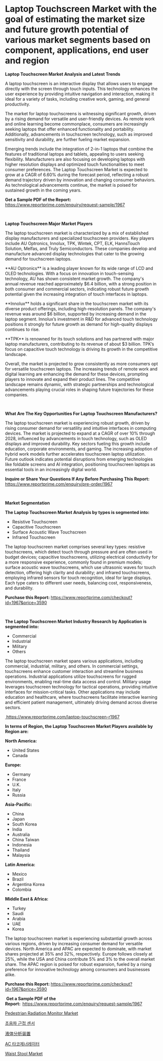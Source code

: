 <p><h1>Laptop Touchscreen Market with the goal of estimating the market size and future growth potential of various market segments based on component, applications, end user and region</h1></p><p><strong>Laptop Touchscreen Market Analysis and Latest Trends</strong></p>
<p><p>A laptop touchscreen is an interactive display that allows users to engage directly with the screen through touch inputs. This technology enhances the user experience by providing intuitive navigation and interaction, making it ideal for a variety of tasks, including creative work, gaming, and general productivity.</p><p>The market for laptop touchscreens is witnessing significant growth, driven by a rising demand for versatile and user-friendly devices. As remote work and online learning become commonplace, consumers are increasingly seeking laptops that offer enhanced functionality and portability. Additionally, advancements in touchscreen technology, such as improved sensitivity and durability, are further fueling market expansion.</p><p>Emerging trends include the integration of 2-in-1 laptops that combine the features of traditional laptops and tablets, appealing to users seeking flexibility. Manufacturers are also focusing on developing laptops with higher resolution displays and optimized touch functionalities to meet consumer preferences. The Laptop Touchscreen Market is expected to grow at a CAGR of 6.60% during the forecast period, reflecting a robust demand trajectory driven by innovation and changing consumer behaviors. As technological advancements continue, the market is poised for sustained growth in the coming years.</p></p>
<p><strong>Get a Sample PDF of the Report:&nbsp;</strong> <a href="https://www.reportprime.com/enquiry/request-sample/1967">https://www.reportprime.com/enquiry/request-sample/1967</a></p>
<p>&nbsp;</p>
<p><strong>Laptop Touchscreen Major Market Players</strong></p>
<p><p>The laptop touchscreen market is characterized by a mix of established display manufacturers and specialized touchscreen providers. Key players include AU Optronics, Innolux, TPK, Wintek, CPT, ELK, HannsTouch Solution, Melfas, and Truly Semiconductors. These companies develop and manufacture advanced display technologies that cater to the growing demand for touchscreen laptops.</p><p>**AU Optronics** is a leading player known for its wide range of LCD and OLED technologies. With a focus on innovation in touch-sensing technology, AU has shown consistent market growth. The company's annual revenue reached approximately $6.4 billion, with a strong position in both consumer and commercial sectors, indicating robust future growth potential given the increasing integration of touch interfaces in laptops.</p><p>**Innolux** holds a significant share in the touchscreen market with its diverse product offerings, including high-resolution panels. The company's revenue was around $6 billion, supported by increasing demand in the laptop segment. Innolux’s investment in R&D for advanced touch technology positions it strongly for future growth as demand for high-quality displays continues to rise.</p><p>**TPK** is renowned for its touch solutions and has partnered with major laptop manufacturers, contributing to its revenue of about $3 billion. TPK’s focus on capacitive touch technology is driving its growth in the competitive landscape.</p><p>Overall, the market is projected to grow consistently as more consumers opt for versatile touchscreen laptops. The increasing trends of remote work and digital learning are enhancing the demand for these devices, prompting players to innovate and expand their product lines. The competitive landscape remains dynamic, with strategic partnerships and technological advancements playing crucial roles in shaping future trajectories for these companies.</p></p>
<p>&nbsp;</p>
<p><strong>What Are The Key Opportunities For Laptop Touchscreen Manufacturers?</strong></p>
<p><p>The laptop touchscreen market is experiencing robust growth, driven by rising consumer demand for versatility and intuitive interfaces in computing devices. The market is projected to expand at a CAGR of over 10% through 2028, influenced by advancements in touch technology, such as OLED displays and improved durability. Key sectors fueling this growth include education, corporate environments, and gaming. The increasing adoption of hybrid work models further accelerates touchscreen laptop utilization. Future outlook indicates potential disruptions from emerging technologies like foldable screens and AI integration, positioning touchscreen laptops as essential tools in an increasingly digital world.</p></p>
<p><strong>Inquire or Share Your Questions If Any Before Purchasing This Report:</strong> <a href="https://www.reportprime.com/enquiry/pre-order/1967">https://www.reportprime.com/enquiry/pre-order/1967</a></p>
<p>&nbsp;</p>
<p><strong>Market Segmentation</strong></p>
<p><strong>The Laptop Touchscreen Market Analysis by types is segmented into:</strong></p>
<p><ul><li>Resistive Touchscreen</li><li>Capacitive Touchscreen</li><li>Surface Acoustic Wave Touchscreen</li><li>Infrared Touchscreen</li></ul></p>
<p><p>The laptop touchscreen market comprises several key types: resistive touchscreens, which detect touch through pressure and are often used in budget devices; capacitive touchscreens, utilizing electrical conductivity for a more responsive experience, commonly found in premium models; surface acoustic wave touchscreens, which use ultrasonic waves for touch detection, offering high clarity and durability; and infrared touchscreens, employing infrared sensors for touch recognition, ideal for large displays. Each type caters to different user needs, balancing cost, responsiveness, and durability.</p></p>
<p><strong>Purchase this Report:&nbsp;</strong><a href="https://www.reportprime.com/checkout?id=1967&price=3590">https://www.reportprime.com/checkout?id=1967&price=3590</a></p>
<p>&nbsp;</p>
<p><strong>The Laptop Touchscreen Market Industry Research by Application is segmented into:</strong></p>
<p><ul><li>Commercial</li><li>Industrial</li><li>Military</li><li>Others</li></ul></p>
<p><p>The laptop touchscreen market spans various applications, including commercial, industrial, military, and others. In commercial settings, touchscreens enhance customer interaction and streamline business operations. Industrial applications utilize touchscreens for rugged environments, enabling real-time data access and control. Military usage leverages touchscreen technology for tactical operations, providing intuitive interfaces for mission-critical tasks. Other applications may include education and healthcare, where touchscreens facilitate interactive learning and efficient patient management, ultimately driving demand across diverse sectors.</p></p>
<p><a href="https://www.reportprime.com/laptop-touchscreen-r1967">&nbsp;https://www.reportprime.com/laptop-touchscreen-r1967</a></p>
<p><strong>In terms of Region, the Laptop Touchscreen Market Players available by Region are:</strong></p>
<p>
    <p> <strong> North America: </strong>
        <ul>
            <li>United States</li>
            <li>Canada</li>
        </ul>
        </p> 
    <p> <strong> Europe: </strong>
        <ul>
            <li>Germany</li>
            <li>France</li>
            <li>U.K.</li>
            <li>Italy</li>
            <li>Russia</li>
        </ul>
        </p> 
    <p> <strong> Asia-Pacific: </strong>
        <ul>
            <li>China</li>
            <li>Japan</li>
            <li>South Korea</li>
            <li>India</li>
            <li>Australia</li>
            <li>China Taiwan</li>
            <li>Indonesia</li>
            <li>Thailand</li>
            <li>Malaysia</li>
        </ul>
        </p> 
    <p> <strong> Latin America: </strong>
        <ul>
            <li>Mexico</li>
            <li>Brazil</li>
            <li>Argentina Korea</li>
            <li>Colombia</li>
        </ul>
        </p> 
    <p> <strong> Middle East & Africa: </strong>
        <ul>
            <li>Turkey</li>
            <li>Saudi</li>
            <li>Arabia</li>
            <li>UAE</li>
            <li>Korea</li>
        </ul>
    </p>
    </p>
<p><p>The laptop touchscreen market is experiencing substantial growth across various regions, driven by increasing consumer demand for versatile devices. North America and APAC are expected to dominate, with market shares projected at 35% and 32%, respectively. Europe follows closely at 25%, while the USA and China contribute 5% and 3% to the overall market share. The APAC region is poised for robust expansion, fueled by a rising preference for innovative technology among consumers and businesses alike.</p></p>
<p><strong>Purchase this Report: </strong><a href="https://www.reportprime.com/checkout?id=1967&price=3590">https://www.reportprime.com/checkout?id=1967&price=3590</a></p>
<p>&nbsp;<strong>Get a Sample PDF of the Report:&nbsp;&nbsp;</strong><a href="https://www.reportprime.com/enquiry/request-sample/1967">https://www.reportprime.com/enquiry/request-sample/1967</a></p>
<p><strong></strong></p>
<p><p><a href="https://medium.com/@caseywiza1946/pedestrian-radiation-monitor-market-forecasts-market-trends-and-impact-analysis-2024-2031-8f8f11df007c">Pedestrian Radiation Monitor Market</a></p><p><a href="https://medium.com/@daniedoyle89/%EC%B4%88%EC%9D%8C%ED%8C%8C-%EA%B7%BC%EC%A0%91-%EC%84%BC%EC%84%9C-%EC%82%B0%EC%97%85-%EB%B6%84%EC%95%BC-%EC%8B%9C%EC%9E%A5-%EC%97%AD%ED%95%99-%EB%B0%8F-%EB%AF%B8%EB%9E%98-%EC%8B%9C%EB%82%98%EB%A6%AC%EC%98%A4-2024-2031-12aee35016a9">초음파 근접 센서</a></p><p><a href="https://medium.com/@ryanmarc1930/%E6%B6%B2%E4%BD%93%E5%88%86%E6%9E%90%E5%99%A8%E5%B8%82%E5%A0%B4%E3%81%AE%E6%88%A6%E7%95%A5%E7%9A%84%E3%82%A4%E3%83%B3%E3%82%B5%E3%82%A4%E3%83%88-%E6%B6%B2%E4%BD%93%E5%88%86%E6%9E%90%E5%99%A8%E7%94%A3%E6%A5%AD%E3%81%AB%E3%81%8A%E3%81%91%E3%82%8B%E8%A3%BD%E5%93%81%E3%81%AE%E9%80%B2%E5%8C%96%E3%81%A8%E5%B8%82%E5%A0%B4%E3%82%BB%E3%82%B0%E3%83%A1%E3%83%B3%E3%83%86%E3%83%BC%E3%82%B7%E3%83%A7%E3%83%B3-0408f55ea3f5">液体分析装置</a></p><p><a href="https://medium.com/@daniedoyle89/ac-%ED%83%80%EC%BD%94-%EC%A0%9C%EB%84%88%EB%A0%88%EC%9D%B4%ED%84%B0-%EC%8B%9C%EC%9E%A5-%EC%A1%B0%EC%82%AC-%EB%B3%B4%EA%B3%A0%EC%84%9C-2024%EB%85%84%EB%B6%80%ED%84%B0-2031%EB%85%84%EA%B9%8C%EC%A7%80-7-1-%EC%9D%98-%EC%95%88%EC%A0%95%EC%A0%81%EC%9D%B8-cagr%EC%9D%84-%EA%B8%B0%EB%A1%9D%ED%95%98%EB%A9%B0-%EC%8B%9C%EC%9E%A5-%EC%A0%84%EB%A7%9D-%EB%B0%8F-%EC%84%B1%EC%9E%A5-%EC%A0%84%EB%A7%9D-e6fff84cf52b">AC 타코제너레이터</a></p><p><a href="https://www.linkedin.com/pulse/waist-stool-market-size-growing-cagr-77-report-covers-analysis-stjvf?trackingId=urYYJ4L0TjyH1T%2FhFs5grQ%3D%3D">Waist Stool Market</a></p></p>